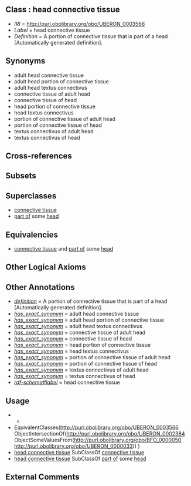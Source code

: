 
## Class : head connective tissue

 * *IRI* = http://purl.obolibrary.org/obo/UBERON_0003566
 * *Label* = head connective tissue
 * *Definition* = A portion of connective tissue that is part of a head [Automatically generated definition].

## Synonyms

 * adult head connective tissue
 * adult head portion of connective tissue
 * adult head textus connectivus
 * connective tissue of adult head
 * connective tissue of head
 * head portion of connective tissue
 * head textus connectivus
 * portion of connective tissue of adult head
 * portion of connective tissue of head
 * textus connectivus of adult head
 * textus connectivus of head

## Cross-references


## Subsets


## Superclasses

 * [connective tissue](../../UBERON/84/UBERON_0002384.md)
 * [part of](../../BFO/50/BFO_0000050.md) some [head](../../UBERON/33/UBERON_0000033.md)

## Equivalencies

 * [connective tissue](../../UBERON/84/UBERON_0002384.md) and [part of](../../BFO/50/BFO_0000050.md) some [head](../../UBERON/33/UBERON_0000033.md)

## Other Logical Axioms


## Other Annotations

 * *[definition](../../IAO/15/IAO_0000115.md)* = A portion of connective tissue that is part of a head [Automatically generated definition].
 * *[has_exact_synonym](../../ym/oboInOwl#hasExactSynonym.md)* = adult head connective tissue
 * *[has_exact_synonym](../../ym/oboInOwl#hasExactSynonym.md)* = adult head portion of connective tissue
 * *[has_exact_synonym](../../ym/oboInOwl#hasExactSynonym.md)* = adult head textus connectivus
 * *[has_exact_synonym](../../ym/oboInOwl#hasExactSynonym.md)* = connective tissue of adult head
 * *[has_exact_synonym](../../ym/oboInOwl#hasExactSynonym.md)* = connective tissue of head
 * *[has_exact_synonym](../../ym/oboInOwl#hasExactSynonym.md)* = head portion of connective tissue
 * *[has_exact_synonym](../../ym/oboInOwl#hasExactSynonym.md)* = head textus connectivus
 * *[has_exact_synonym](../../ym/oboInOwl#hasExactSynonym.md)* = portion of connective tissue of adult head
 * *[has_exact_synonym](../../ym/oboInOwl#hasExactSynonym.md)* = portion of connective tissue of head
 * *[has_exact_synonym](../../ym/oboInOwl#hasExactSynonym.md)* = textus connectivus of adult head
 * *[has_exact_synonym](../../ym/oboInOwl#hasExactSynonym.md)* = textus connectivus of head
 * *[rdf-schema#label](../../el/rdf-schema#label.md)* = head connective tissue

## Usage

 * -
 * EquivalentClasses(<http://purl.obolibrary.org/obo/UBERON_0003566> ObjectIntersectionOf(<http://purl.obolibrary.org/obo/UBERON_0002384> ObjectSomeValuesFrom(<http://purl.obolibrary.org/obo/BFO_0000050> <http://purl.obolibrary.org/obo/UBERON_0000033>)) )
 * [head connective tissue](../../UBERON/66/UBERON_0003566.md) SubClassOf [connective tissue](../../UBERON/84/UBERON_0002384.md)
 * [head connective tissue](../../UBERON/66/UBERON_0003566.md) SubClassOf [part of](../../BFO/50/BFO_0000050.md) some [head](../../UBERON/33/UBERON_0000033.md)

## External Comments

